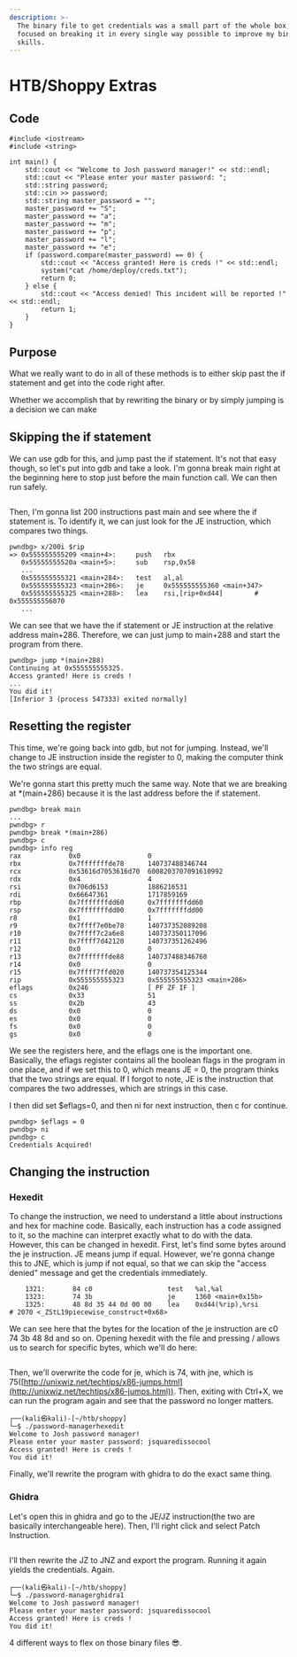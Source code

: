 ```yaml
---
description: >-
  The binary file to get credentials was a small part of the whole box, but I
  focused on breaking it in every single way possible to improve my binary
  skills.
---
```


# HTB/Shoppy Extras

## Code

```
#include <iostream>
#include <string>

int main() {
    std::cout << "Welcome to Josh password manager!" << std::endl;
    std::cout << "Please enter your master password: ";
    std::string password;
    std::cin >> password;
    std::string master_password = "";
    master_password += "S";
    master_password += "a";
    master_password += "m";
    master_password += "p";
    master_password += "l";
    master_password += "e";
    if (password.compare(master_password) == 0) {
        std::cout << "Access granted! Here is creds !" << std::endl;
        system("cat /home/deploy/creds.txt");
        return 0;
    } else {
        std::cout << "Access denied! This incident will be reported !" << std::endl;
        return 1;
    }
}
```

## Purpose

What we really want to do in all of these methods is to either skip past the if statement and get into the code right after.

Whether we accomplish that by rewriting the binary or by simply jumping is a decision we can make

## Skipping the if statement

We can use gdb for this, and jump past the if statement. It's not that easy though, so let's put into gdb and take a look. I'm gonna break main right at the beginning here to stop just before the main function call. We can then run safely.

<figure><img src="../../.gitbook/assets/image (30).png" alt=""><figcaption></figcaption></figure>

Then, I'm gonna list 200 instructions past main and see where the if statement is. To identify it, we can just look for the JE instruction, which compares two things.

```
pwndbg> x/200i $rip
=> 0x555555555209 <main+4>:     push   rbx
   0x55555555520a <main+5>:     sub    rsp,0x58
   ...
   0x555555555321 <main+284>:   test   al,al
   0x555555555323 <main+286>:   je     0x555555555360 <main+347>
   0x555555555325 <main+288>:   lea    rsi,[rip+0xd44]        # 0x555555556070
   ...
```

We can see that we have the if statement or JE instruction at the relative address main+286. Therefore, we can just jump to main+288 and start the program from there.

```
pwndbg> jump *(main+288)
Continuing at 0x555555555325.
Access granted! Here is creds !
...
You did it!
[Inferior 3 (process 547333) exited normally]
```

## Resetting the register

This time, we're going back into gdb, but not for jumping. Instead, we'll change to JE instruction inside the register to 0, making the computer think the two strings are equal.

We're gonna start this pretty much the same way. Note that we are breaking at \*(main+286) because it is the last address before the if statement.

```
pwndbg> break main
...
pwndbg> r
pwndbg> break *(main+286)
pwndbg> c
pwndbg> info reg
rax            0x0                 0
rbx            0x7fffffffde78      140737488346744
rcx            0x53616d7053616d70  6008203707091610992
rdx            0x4                 4
rsi            0x706d6153          1886216531
rdi            0x66647361          1717859169
rbp            0x7fffffffdd60      0x7fffffffdd60
rsp            0x7fffffffdd00      0x7fffffffdd00
r8             0x1                 1
r9             0x7ffff7e0be78      140737352089208
r10            0x7ffff7c2a6e8      140737350117096
r11            0x7ffff7d42120      140737351262496
r12            0x0                 0
r13            0x7fffffffde88      140737488346760
r14            0x0                 0
r15            0x7ffff7ffd020      140737354125344
rip            0x555555555323      0x555555555323 <main+286>
eflags         0x246               [ PF ZF IF ]
cs             0x33                51
ss             0x2b                43
ds             0x0                 0
es             0x0                 0
fs             0x0                 0
gs             0x0                 0
```

We see the registers here, and the eflags one is the important one. Basically, the eflags register contains all the boolean flags in the program in one place, and if we set this to 0, which means JE = 0, the program thinks that the two strings are equal. If I forgot to note, JE is the instruction that compares the two addresses, which are strings in this case.

I then did set $eflags=0, and then ni for next instruction, then c for continue.

```
pwndbg> $eflags = 0
pwndbg> ni
pwndbg> c
Credentials Acquired!
```

## Changing the instruction

### Hexedit

To change the instruction, we need to understand a little about instructions and hex for machine code. Basically, each instruction has a code assigned to it, so the machine can interpret exactly what to do with the data. However, this can be changed in hexedit. First, let's find some bytes around the je instruction. JE means jump if equal. However, we're gonna change this to JNE, which is jump if not equal, so that we can skip the "access denied" message and get the credentials immediately.

```
    1321:       84 c0                   test   %al,%al
    1323:       74 3b                   je     1360 <main+0x15b>
    1325:       48 8d 35 44 0d 00 00    lea    0xd44(%rip),%rsi        # 2070 <_ZStL19piecewise_construct+0x68>
```

We can see here that the bytes for the location of the je instruction are c0 74 3b 48 8d and so on. Opening hexedit with the file and pressing / allows us to search for specific bytes, which we'll do here:

<figure><img src="../../.gitbook/assets/image (36).png" alt=""><figcaption></figcaption></figure>

Then, we'll overwrite the code for je, which is 74, with jne, which is 75([http://unixwiz.net/techtips/x86-jumps.html](http://unixwiz.net/techtips/x86-jumps.html)). Then, exiting with Ctrl+X, we can run the program again and see that the password no longer matters.

```
┌──(kali㉿kali)-[~/htb/shoppy]
└─$ ./password-managerhexedit                                                                
Welcome to Josh password manager!
Please enter your master password: jsquaredissocool 
Access granted! Here is creds !
You did it!
```

Finally, we'll rewrite the program with ghidra to do the exact same thing.

### Ghidra

Let's open this in ghidra and go to the JE/JZ instruction(the two are basically interchangeable here). Then, I'll right click and select Patch Instruction.

<figure><img src="../../.gitbook/assets/image (25).png" alt=""><figcaption></figcaption></figure>

I'll then rewrite the JZ to JNZ and export the program. Running it again yields the credentials. Again.

```
┌──(kali㉿kali)-[~/htb/shoppy]
└─$ ./password-managerghidra1
Welcome to Josh password manager!
Please enter your master password: jsquaredissocool
Access granted! Here is creds !
You did it!
```

4 different ways to flex on those binary files :sunglasses:.
